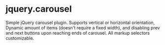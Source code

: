 jquery.carousel
===============

Simple jQuery carousel plugin. Supports vertical or horizontal orientation, Dynamic amount of items (doesn't require a fixed width), and disabling prev and next buttons upon reaching ends of carousel. All markup selectors customizable.